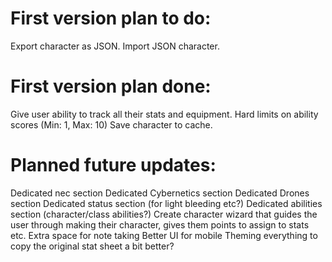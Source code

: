 # First version plan to do:
Export character as JSON.
Import JSON character.

# First version plan done:
Give user ability to track all their stats and equipment.
Hard limits on ability scores (Min: 1, Max: 10)
Save character to cache.

# Planned future updates:
Dedicated nec section
Dedicated Cybernetics section
Dedicated Drones section
Dedicated status section (for light bleeding etc?)
Dedicated abilities section (character/class abilities?)
Create character wizard that guides the user through making their character, gives them points to assign to stats etc.
Extra space for note taking
Better UI for mobile
Theming everything to copy the original stat sheet a bit better?
